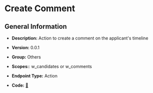 # Create Comment

## General Information

- **Description:** Action to create a comment on the applicant's timeline

- **Version:** 0.0.1
- **Group:** Others
- **Scopes:**: w_candidates or w_comments
- **Endpoint Type:** Action
- **Code:** [🔗](https://github.com/NangoHQ/integration-templates/tree/main/integrations/workable/actions/create-comment.ts)
